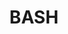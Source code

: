 ---
cloudinary_convert: false
published: published
slug: bash
title: BASH
start: January 01, 2000
---